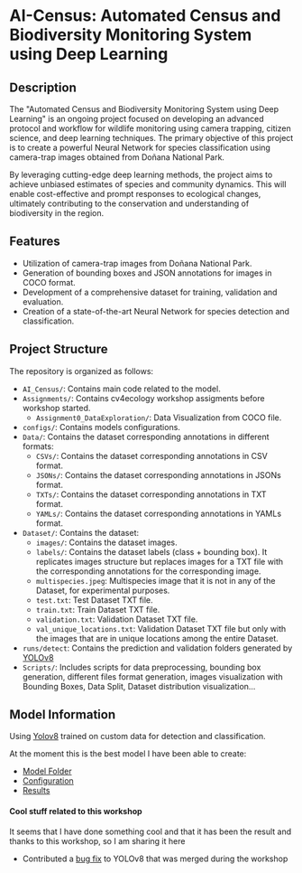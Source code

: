 # AI-Census: Automated Census and Biodiversity Monitoring System using Deep Learning

<!--![Project Logo](project_logo.png) <!-- You can add a logo/image related to your project here -->

## Description

The "Automated Census and Biodiversity Monitoring System using Deep Learning" is an ongoing project focused on developing an advanced protocol and workflow for wildlife monitoring using camera trapping, citizen science, and deep learning techniques. The primary objective of this project is to create a powerful Neural Network for species classification using camera-trap images obtained from Doñana National Park.

By leveraging cutting-edge deep learning methods, the project aims to achieve unbiased estimates of species and community dynamics. This will enable cost-effective and prompt responses to ecological changes, ultimately contributing to the conservation and understanding of biodiversity in the region.

## Features

- Utilization of camera-trap images from Doñana National Park.
- Generation of bounding boxes and JSON annotations for images in COCO format.
- Development of a comprehensive dataset for training, validation and evaluation.
- Creation of a state-of-the-art Neural Network for species detection and classification.
<!--- Advanced techniques for optimizing model performance and efficiency.-->


## Project Structure

The repository is organized as follows:

- `AI_Census/`: Contains main code related to the model.
- `Assignments/`: Contains cv4ecology workshop assigments before workshop started.
    - `Assignment0_DataExploration/`: Data Visualization from COCO file.
- `configs/`: Contains models configurations.
- `Data/`: Contains the dataset corresponding annotations in different formats:
    - `CSVs/`: Contains the dataset corresponding annotations in CSV format.
    - `JSONs/`: Contains the dataset corresponding annotations in JSONs format.
    - `TXTs/`: Contains the dataset corresponding annotations in TXT format.
    - `YAMLs/`: Contains the dataset corresponding annotations in YAMLs format.
- `Dataset/`: Contains the dataset:
    - `images/`: Contains the dataset images.
    - `labels/`: Contains the dataset labels (class + bounding box). It replicates images structure but replaces images for a TXT file with the corresponding annotations for the corresponding image.
    - `multispecies.jpeg`: Multispecies image that it is not in any of the Dataset, for experimental purposes.
    - `test.txt`: Test Dataset TXT file.
    - `train.txt`: Train Dataset TXT file.
    - `validation.txt`: Validation Dataset TXT file.
    - `val_unique_locations.txt`: Validation Dataset TXT file but only with the images that are in unique locations among the entire Dataset.
- `runs/detect`: Contains the prediction and validation folders generated by [YOLOv8](https://github.com/ultralytics/ultralytics)
- `Scripts/`: Includes scripts for data preprocessing, bounding box generation, different files format generation, images visualization with Bounding Boxes, Data Split, Dataset distribution visualization...

## Model Information

Using [Yolov8](https://github.com/ultralytics/ultralytics) trained on custom data for detection and classification.

At the moment this is the best model I have been able to create:
- [Model Folder](https://github.com/GrunCrow/cv4ecology/tree/main/AI_Census/Trainings/YOLOv8/1_exp_batch_128)
- [Configuration](https://github.com/GrunCrow/cv4ecology/blob/main/AI_Census/Trainings/YOLOv8/1_exp_batch_128/args.yaml)
- [Results]()

#### Cool stuff related to this workshop

It seems that I have done something cool and that it has been the result and thanks to this workshop, so I am sharing it here

- Contributed a [bug fix](https://github.com/ultralytics/ultralytics/pull/4468) to YOLOv8 that was merged during the workshop